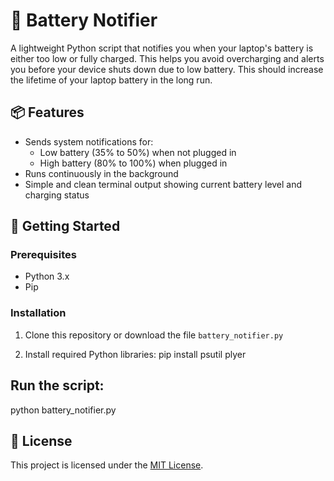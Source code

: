 # 🔋 Battery Notifier

A lightweight Python script that notifies you when your laptop's battery is either too low or fully charged. This helps you avoid overcharging and alerts you before your device shuts down due to low battery. This should increase the lifetime of your laptop battery in the long run.

## 📦 Features

- Sends system notifications for:
  - Low battery (35% to 50%) when not plugged in
  - High battery (80% to 100%) when plugged in
- Runs continuously in the background
- Simple and clean terminal output showing current battery level and charging status

## 🚀 Getting Started

### Prerequisites

- Python 3.x
- Pip

### Installation

1. Clone this repository or download the file `battery_notifier.py`

2. Install required Python libraries:
   pip install psutil plyer

## Run the script:
python battery_notifier.py

## 📃 License
This project is licensed under the [MIT License](LICENSE).



